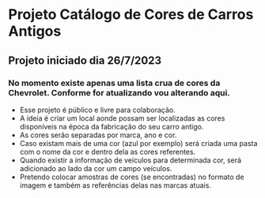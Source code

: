 # Projeto Catálogo de Cores de Carros Antigos

## Projeto iniciado dia 26/7/2023

### No momento existe apenas uma lista crua de cores da Chevrolet. Conforme for atualizando vou alterando aqui.

- Esse projeto é público e livre para colaboração.
- A ideia é criar um local aonde possam ser localizadas as cores disponíveis na época da fabricação do seu carro antigo.
- As cores serão separadas por marca, ano e cor.
- Caso existam mais de uma cor (azul por exemplo) será criada uma pasta com o nome da cor e dentro dela as cores referentes.
- Quando existir a informação de veículos para determinada cor, será adicionado ao lado da cor um campo veículos.
- Pretendo colocar amostras de cores (se encontradas) no formato de imagem e também as referências delas nas marcas atuais.
